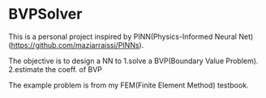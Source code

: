 # BVPSolver
This is a personal project inspired by PINN(Physics-Informed Neural Net)(https://github.com/maziarraissi/PINNs).

The objective is to design a NN to 1.solve a BVP(Boundary Value Problem).
                                   2.estimate the coeff. of BVP
                                   
The example problem is from my FEM(Finite Element Method) testbook.
